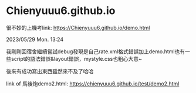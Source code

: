 # Chienyuuu6.github.io

很不妙的上機考link:  https://Chienyuuu6.github.io/demo.html

2023/05/29 Mon. 13:24

我剛剛回宿舍繼續嘗試debug發現是自己rate.xml格式錯誤加上demo.html也有一些script的語法錯誤&layout錯誤，mystyle.css也粗心大意~

後來有成功寫出東西雖然來不及了哈哈

link of 馬後炮demo2.html: https://chienyuuu6.github.io/test/demo2.html
